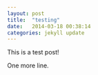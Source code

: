 ```yaml
---
layout: post
title:  "testing"
date:   2014-03-18 00:38:14
categories: jekyll update
---
```


This is a test post!

One more line.
